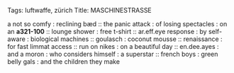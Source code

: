 Tags: luftwaffe, zürich
Title: MASCHINESTRASSE
  
a not so comfy : reclining bæd :: the panic attack : of losing spectacles : on an **a321-100** :: lounge shower : free t-shirt :: ar.eff.eye response : by self-aware : biological machines :: goulasch : coconut mousse :: renaissance : for fast limmat access :: run on nikes : on a beautiful day :: en.dee.ayes : and a moron : who considers himself : a superstar :: french boys : green belly gals : and the children they make